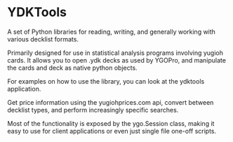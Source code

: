 # YDKTools

A set of Python libraries for reading, writing, and generally working with various decklist formats.

Primarily designed for use in statistical analysis programs involving yugioh cards. It allows you to open .ydk decks as used by YGOPro, and manipulate the cards and deck as native python objects.


For examples on how to use the library, you can look at the ydktools application.

Get price information using the yugiohprices.com api, convert between decklist types, and perform increasingly specific searches.

Most of the functionality is exposed by the ygo.Session class, making it easy to use for client applications or even just single file one-off scripts.
